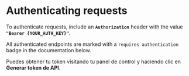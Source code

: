 # Authenticating requests

To authenticate requests, include an **`Authorization`** header with the value **`"Bearer {YOUR_AUTH_KEY}"`**.

All authenticated endpoints are marked with a `requires authentication` badge in the documentation below.

Puedes obtener tu token visitando tu panel de control y haciendo clic en <b>Generar token de API</b>.
